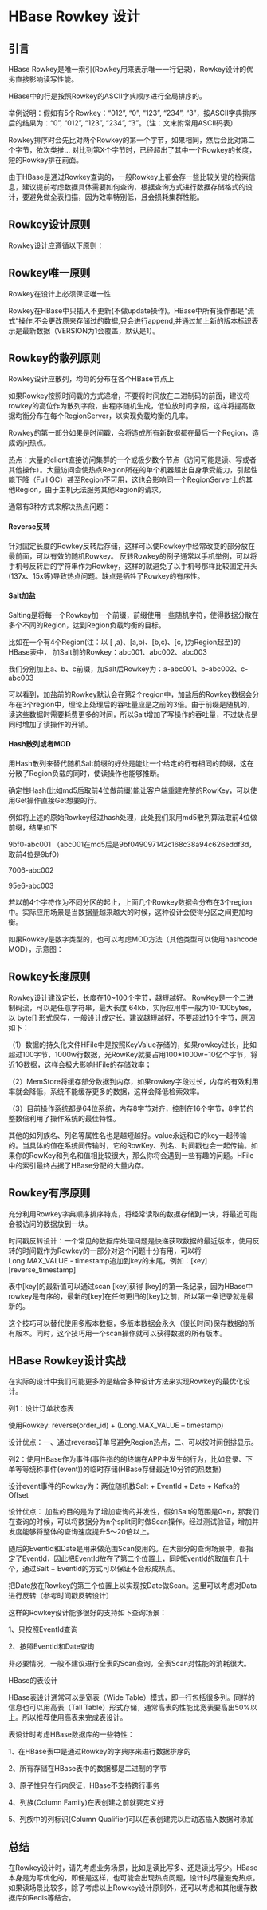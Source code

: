 # HBase Rowkey 设计

## 引言

HBase Rowkey是唯一索引(Rowkey用来表示唯一一行记录)，Rowkey设计的优劣直接影响读写性能。

HBase中的行是按照Rowkey的ASCII字典顺序进行全局排序的。

举例说明：假如有5个Rowkey：“012”, “0”, “123”, “234”, “3”，按ASCII字典排序后的结果为：“0”, “012”, “123”, “234”, “3”。（注：文末附常用ASCII码表）

Rowkey排序时会先比对两个Rowkey的第一个字节，如果相同，然后会比对第二个字节，依次类推… 对比到第X个字节时，已经超出了其中一个Rowkey的长度，短的Rowkey排在前面。

由于HBase是通过Rowkey查询的，一般Rowkey上都会存一些比较关键的检索信息，建议提前考虑数据具体需要如何查询，根据查询方式进行数据存储格式的设计，要避免做全表扫描，因为效率特别低，且会损耗集群性能。

## Rowkey设计原则

Rowkey设计应遵循以下原则：

## Rowkey唯一原则

Rowkey在设计上必须保证唯一性

Rowkey在HBase中只插入不更新(不做update操作)。HBase中所有操作都是“流式“操作,不会更改原来存储过的数据,只会进行append,并通过加上新的版本标识表示是最新数据（VERSION为1会覆盖，默认是1）。

## Rowkey的散列原则

Rowkey设计应散列，均匀的分布在各个HBase节点上

如果Rowkey按照时间戳的方式递增，不要将时间放在二进制码的前面，建议将rowkey的高位作为散列字段，由程序随机生成，低位放时间字段，这样将提高数据均衡分布在每个RegionServer，以实现负载均衡的几率。

Rowkey的第一部分如果是时间戳，会将造成所有新数据都在最后一个Region，造成访问热点。

热点：大量的client直接访问集群的一个或极少数个节点（访问可能是读、写或者其他操作）。大量访问会使热点Region所在的单个机器超出自身承受能力，引起性能下降（Full GC）甚至Region不可用，这也会影响同一个RegionServer上的其他Region，由于主机无法服务其他Region的请求。

通常有3种方式来解决热点问题：

#### Reverse反转

针对固定长度的Rowkey反转后存储，这样可以使Rowkey中经常改变的部分放在最前面，可以有效的随机Rowkey。 反转Rowkey的例子通常以手机举例，可以将手机号反转后的字符串作为Rowkey，这样的就避免了以手机号那样比较固定开头(137x、15x等)导致热点问题。缺点是牺牲了Rowkey的有序性。
                                                            
#### Salt加盐

Salting是将每一个Rowkey加一个前缀，前缀使用一些随机字符，使得数据分散在多个不同的Region，达到Region负载均衡的目标。

比如在一个有4个Region(注：以 [ ,a)、[a,b)、[b,c)、[c, )为Region起至)的HBase表中， 加Salt前的Rowkey：abc001、abc002、abc003

我们分别加上a、b、c前缀，加Salt后Rowkey为：a-abc001、b-abc002、c-abc003

可以看到，加盐前的Rowkey默认会在第2个region中，加盐后的Rowkey数据会分布在3个region中，理论上处理后的吞吐量应是之前的3倍。由于前缀是随机的，读这些数据时需要耗费更多的时间，所以Salt增加了写操作的吞吐量，不过缺点是同时增加了读操作的开销。

#### Hash散列或者MOD

用Hash散列来替代随机Salt前缀的好处是能让一个给定的行有相同的前缀，这在分散了Region负载的同时，使读操作也能够推断。

确定性Hash(比如md5后取前4位做前缀)能让客户端重建完整的RowKey，可以使用Get操作直接Get想要的行。

例如将上述的原始Rowkey经过hash处理，此处我们采用md5散列算法取前4位做前缀，结果如下

9bf0-abc001 （abc001在md5后是9bf049097142c168c38a94c626eddf3d，取前4位是9bf0）

7006-abc002

95e6-abc003

若以前4个字符作为不同分区的起止，上面几个Rowkey数据会分布在3个region中。实际应用场景是当数据量越来越大的时候，这种设计会使得分区之间更加均衡。

如果Rowkey是数字类型的，也可以考虑MOD方法（其他类型可以使用hashcode MOD），示意图：

## Rowkey长度原则

Rowkey设计建议定长，长度在10~100个字节，越短越好。    RowKey是一个二进制码流，可以是任意字符串，最大长度 64kb，实际应用中一般为10-100bytes，以 byte[] 形式保存，一般设计成定长。建议越短越好，不要超过16个字节，原因如下：

   （1）数据的持久化文件HFile中是按照KeyValue存储的，如果rowkey过长，比如超过100字节，1000w行数据，光RowKey就要占用100*1000w=10亿个字节，将近1G数据，这样会极大影响HFile的存储效率；

   （2）MemStore将缓存部分数据到内存，如果rowkey字段过长，内存的有效利用率就会降低，系统不能缓存更多的数据，这样会降低检索效率。

   （3）目前操作系统都是64位系统，内存8字节对齐，控制在16个字节，8字节的整数倍利用了操作系统的最佳特性。

   其他的如列族名、列名等属性名也是越短越好。value永远和它的key一起传输的。当具体的值在系统间传输时，它的RowKey、列名、时间戳也会一起传输。如果你的RowKey和列名和值相比较很大，那么你将会遇到一些有趣的问题。HFile中的索引最终占据了HBase分配的大量内存。

## Rowkey有序原则

充分利用Rowkey字典顺序排序特点，将经常读取的数据存储到一块，将最近可能会被访问的数据放到一块。
     
时间戳反转设计：一个常见的数据库处理问题是快递获取数据的最近版本，使用反转的时间戳作为Rowkey的一部分对这个问题十分有用，可以将Long.MAX_VALUE - timestamp追加到key的末尾，例如：[key][reverse_timestamp]
  
表中[key]的最新值可以通过scan [key]获得 [key]的第一条记录，因为HBase中rowkey是有序的，最新的[key]在任何更旧的[key]之前，所以第一条记录就是最新的。

这个技巧可以替代使用多版本数据，多版本数据会永久（很长时间)保存数据的所有版本。同时，这个技巧用一个scan操作就可以获得数据的所有版本。

## HBase Rowkey设计实战

在实际的设计中我们可能更多的是结合多种设计方法来实现Rowkey的最优化设计。

列1：设计订单状态表

使用Rowkey: reverse(order_id) + (Long.MAX_VALUE – timestamp)

设计优点：一、通过reverse订单号避免Region热点，二、可以按时间倒排显示。

列2：使用HBase作为事件(事件指的的终端在APP中发生的行为，比如登录、下单等等统称事件(event))的临时存储(HBase存储最近10分钟的热数据)

设计event事件的Rowkey为：两位随机数Salt + EventId + Date + Kafka的Offset

设计优点： 加盐的目的是为了增加查询的并发性，假如Salt的范围是0~n，那我们在查询的时候，可以将数据分为n个split同时做Scan操作。经过测试验证，增加并发度能够将整体的查询速度提升5～20倍以上。

随后的EventId和Date是用来做范围Scan使用的。在大部分的查询场景中，都指定了EventId，因此把EventId放在了第二个位置上，同时EventId的取值有几十个，通过Salt + EventId的方式可以保证不会形成热点。

把Date放在Rowkey的第三个位置上以实现按Date做Scan。这里可以考虑对Data进行反转（参考时间戳反转设计）

这样的Rowkey设计能够很好的支持如下查询场景：

1、只按照EventId查询

2、按照EventId和Date查询

非必要情况，一般不建议进行全表的Scan查询，全表Scan对性能的消耗很大。

HBase的表设计

HBase表设计通常可以是宽表（Wide Table）模式，即一行包括很多列。同样的信息也可以用高表（Tall Table）形式存储，通常高表的性能比宽表要高出50%以上。所以推荐使用高表来完成表设计。

表设计时考虑HBase数据库的一些特性：

1、在HBase表中是通过Rowkey的字典序来进行数据排序的

2、所有存储在HBase表中的数据都是二进制的字节
 
3、原子性只在行内保证，HBase不支持跨行事务

4、列族(Column Family)在表创建之前就要定义好

5、列族中的列标识(Column Qualifier)可以在表创建完以后动态插入数据时添加

## 总结

在Rowkey设计时，请先考虑业务场景，比如是读比写多、还是读比写少。HBase本身是为写优化的，即便是这样，也可能会出现热点问题，设计时尽量避免热点。如果读场景比较多，除了考虑以上Rowkey设计原则外，还可以考虑和其他缓存数据库如Redis等结合。